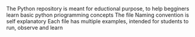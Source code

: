 The Python repository is meant for eductional purpose, to help begginers learn basic python priogramming concepts
The file Naming convention is self explanatory
Each file has multiple examples, intended for students to run, observe and learn
